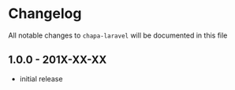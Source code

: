 # Changelog

All notable changes to `chapa-laravel` will be documented in this file

## 1.0.0 - 201X-XX-XX

- initial release
